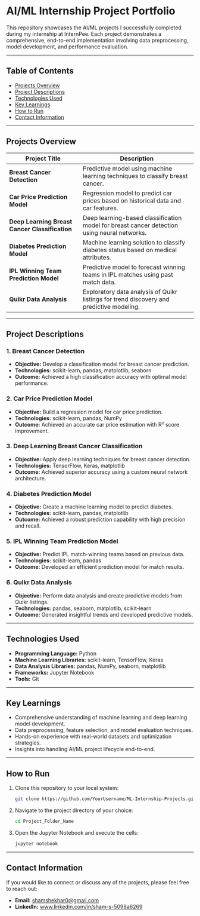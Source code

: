 # AI/ML Internship Project Portfolio

This repository showcases the AI/ML projects I successfully completed during my internship at InternPee. Each project demonstrates a comprehensive, end-to-end implementation involving data preprocessing, model development, and performance evaluation.

---

## Table of Contents
- [Projects Overview](#projects-overview)
- [Project Descriptions](#project-descriptions)
- [Technologies Used](#technologies-used)
- [Key Learnings](#key-learnings)
- [How to Run](#how-to-run)
- [Contact Information](#contact-information)

---

## Projects Overview

| **Project Title** | **Description** |
| ---------------- | -------------- |
| **Breast Cancer Detection** | Predictive model using machine learning techniques to classify breast cancer. |
| **Car Price Prediction Model** | Regression model to predict car prices based on historical data and car features. |
| **Deep Learning Breast Cancer Classification** | Deep learning-based classification model for breast cancer detection using neural networks. |
| **Diabetes Prediction Model** | Machine learning solution to classify diabetes status based on medical attributes. |
| **IPL Winning Team Prediction Model** | Predictive model to forecast winning teams in IPL matches using past match data. |
| **Quikr Data Analysis** | Exploratory data analysis of Quikr listings for trend discovery and predictive modeling. |

---

## Project Descriptions

### 1. Breast Cancer Detection
- **Objective:** Develop a classification model for breast cancer prediction.
- **Technologies:** scikit-learn, pandas, matplotlib, seaborn
- **Outcome:** Achieved a high classification accuracy with optimal model performance.

### 2. Car Price Prediction Model
- **Objective:** Build a regression model for car price prediction.
- **Technologies:** scikit-learn, pandas, NumPy
- **Outcome:** Achieved an accurate car price estimation with R² score improvement.

### 3. Deep Learning Breast Cancer Classification
- **Objective:** Apply deep learning techniques for breast cancer detection.
- **Technologies:** TensorFlow, Keras, matplotlib
- **Outcome:** Achieved superior accuracy using a custom neural network architecture.

### 4. Diabetes Prediction Model
- **Objective:** Create a machine learning model to predict diabetes.
- **Technologies:** scikit-learn, pandas, matplotlib
- **Outcome:** Achieved a robust prediction capability with high precision and recall.

### 5. IPL Winning Team Prediction Model
- **Objective:** Predict IPL match-winning teams based on previous data.
- **Technologies:** scikit-learn, pandas
- **Outcome:** Developed an efficient prediction model for match results.

### 6. Quikr Data Analysis
- **Objective:** Perform data analysis and create predictive models from Quikr listings.
- **Technologies:** pandas, seaborn, matplotlib, scikit-learn
- **Outcome:** Generated insightful trends and developed predictive models.

---

## Technologies Used
- **Programming Language:** Python
- **Machine Learning Libraries:** scikit-learn, TensorFlow, Keras
- **Data Analysis Libraries:** pandas, NumPy, seaborn, matplotlib
- **Frameworks:** Jupyter Notebook
- **Tools:** Git

---

## Key Learnings
- Comprehensive understanding of machine learning and deep learning model development.
- Data preprocessing, feature selection, and model evaluation techniques.
- Hands-on experience with real-world datasets and optimization strategies.
- Insights into handling AI/ML project lifecycle end-to-end.

---

## How to Run
1. Clone this repository to your local system:
    ```bash
    git clone https://github.com/YourUsername/ML-Internship-Projects.git
    ```
2. Navigate to the project directory of your choice:
    ```bash
    cd Project_Folder_Name
    ```
3. Open the Jupyter Notebook and execute the cells:
    ```bash
    jupyter notebook
    ```

---

## Contact Information
If you would like to connect or discuss any of the projects, please feel free to reach out:

- **Email:** shamshekhar0@gmail.com 
- **LinkedIn:** www.linkedin.com/in/sham-s-5098a6269


